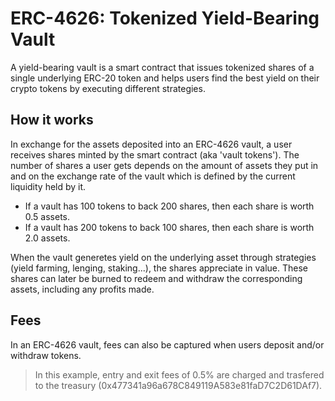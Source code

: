 # ERC-4626: Tokenized Yield-Bearing Vault

A yield-bearing vault is a smart contract that issues tokenized shares of a single underlying ERC-20 token and helps users find the best yield on their crypto tokens by executing different strategies.

## How it works

In exchange for the assets deposited into an ERC-4626 vault, a user receives shares minted by the smart contract (aka 'vault tokens'). The number of shares a user gets depends on the amount of assets they put in and on the exchange rate of the vault which is defined by the current liquidity held by it.

- If a vault has 100 tokens to back 200 shares, then each share is worth 0.5 assets.
- If a vault has 200 tokens to back 100 shares, then each share is worth 2.0 assets.

When the vault generetes yield on the underlying asset through strategies (yield farming, lenging, staking...), the shares appreciate in value. These shares can later be burned to redeem and withdraw the corresponding assets, including any profits made.

## Fees

In an ERC-4626 vault, fees can also be captured when users deposit and/or withdraw tokens.

> In this example, entry and exit fees of 0.5% are charged and trasfered to the treasury (0x477341a96a678C849119A583e81faD7C2D61DAf7).
